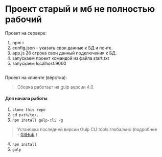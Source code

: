 ﻿# Проект старый и мб не полностью рабочий

Проект на сервере:

1. npm i
2. config.json - указать свои данные к БД и почте.
3. app.js 26 строка свои данный подключения к БД.
4. запускаем проект командой из файла start.txt
5. запускаем localhost:9000

## ################################################

Проект на клиенте (вёрстка):

> Сборка работает на gulp версии 4.0. 

#### Для начала работы

1. ```clone this repo```
2. ```cd path/to/...```
3. ```npm install gulp-cli -g```  
> Установка последней версии Gulp CLI tools глобально (подробнее - [GitHub](https://github.com/gulpjs/gulp/blob/4.0/docs/getting-started.md) )

4. ```npm install```
5. ```gulp``` 
